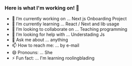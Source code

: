 ### Here is what I'm working on! 👋

<!--
**SabrinaVieira/SabrinaVieira** is a ✨ _special_ ✨ repository because its `README.md` (this file) appears on your GitHub profile.
-->


- 🔭 I’m currently working on ... Next js Onboarding Project
- 🌱 I’m currently learning ... React / Next and lib usage
- 👯 I’m looking to collaborate on ... Teaching programming
- 🤔 I’m looking for help with ... Understading Js
- 💬 Ask me about ... anything
- 📫 How to reach me: ... by e-mail
- 😄 Pronouns: ... She
- ⚡ Fun fact: ... I'm learning roolingblading

